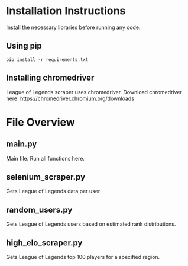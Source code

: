 # Installation Instructions
Install the necessary libraries before running any code.

## Using pip
```
pip install -r requirements.txt
```

## Installing chromedriver
League of Legends scraper uses chromedriver. 
Download chromedriver here: https://chromedriver.chromium.org/downloads

# File Overview

## main.py
Main file. Run all functions here.

## selenium_scraper.py
Gets League of Legends data per user

## random_users.py
Gets League of Legends users based on estimated rank distributions.

## high_elo_scraper.py
Gets League of Legends top 100 players for a specified region.